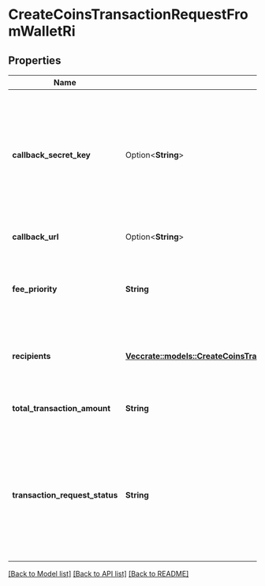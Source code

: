 # CreateCoinsTransactionRequestFromWalletRi

## Properties

Name | Type | Description | Notes
------------ | ------------- | ------------- | -------------
**callback_secret_key** | Option<**String**> | Represents the Secret Key value provided by the customer. This field is used for security purposes during the callback notification, in order to prove the sender of the callback as Crypto APIs. | [optional]
**callback_url** | Option<**String**> | Verified URL for sending callbacks | [optional]
**fee_priority** | **String** | Represents the fee priority of the automation, whether it is \"slow\", \"standard\" or \"fast\". | 
**recipients** | [**Vec<crate::models::CreateCoinsTransactionRequestFromWalletRiRecipients>**](CreateCoinsTransactionRequestFromWalletRI_recipients.md) | Defines the destination of the transaction, whether it is incoming or outgoing. | 
**total_transaction_amount** | **String** | Represents the specific amount of the transaction. | 
**transaction_request_status** | **String** | Defines the status of the transaction, e.g. \"created, \"await_approval\", \"pending\", \"prepared\", \"signed\", \"broadcasted\", \"success\", \"failed\", \"rejected\", mined\". | 

[[Back to Model list]](../README.md#documentation-for-models) [[Back to API list]](../README.md#documentation-for-api-endpoints) [[Back to README]](../README.md)


